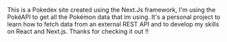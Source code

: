 This is a Pokedex site created using the Next.Js framework, I'm using the PokéAPI to get all the Pokémon data that im using. 
It's a personal project to learn how to fetch data from an external REST API and to develop my skills on React and Next.js. 
Thanks for checking it out !!


